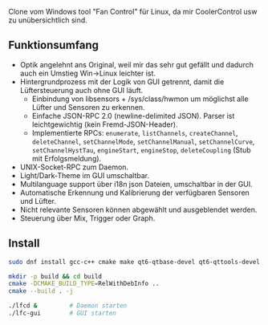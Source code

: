 Clone vom Windows tool "Fan Control" für Linux, da mir CoolerControl usw zu unübersichtlich sind.

## Funktionsumfang
- Optik angelehnt ans Original, weil mir das sehr gut gefällt und dadurch auch ein Umstieg Win->Linux leichter ist.
- Hintergrundprozess mit der Logik von GUI getrennt, damit die Lüftersteuerung auch ohne GUI läuft.
  - Einbindung von libsensors + /sys/class/hwmon um möglichst alle Lüfter und Sensoren zu erkennen.
  - Einfache JSON-RPC 2.0 (newline-delimited JSON). Parser ist leichtgewichtig (kein Fremd-JSON-Header).
  - Implementierte RPCs: `enumerate`, `listChannels`, `createChannel`, `deleteChannel`, `setChannelMode`, `setChannelManual`, `setChannelCurve`, `setChannelHystTau`, `engineStart`, `engineStop`, `deleteCoupling` (Stub mit Erfolgsmeldung).
- UNIX-Socket-RPC zum Daemon.
- Light/Dark-Theme im GUI umschaltbar.
- Multilanguage support über i18n json Dateien, umschaltbar in der GUI.
- Automatische Erkennung und Kalibrierung der verfügbaren Sensoren und Lüfter.
- Nicht relevante Sensoren können abgewählt und ausgeblendet werden.
- Steuerung über Mix, Trigger oder Graph.
 

## Install
```bash
sudo dnf install gcc-c++ cmake make qt6-qtbase-devel qt6-qttools-devel lm_sensors lm_sensors-devel nlohmann-json-devel

mkdir -p build && cd build
cmake -DCMAKE_BUILD_TYPE=RelWithDebInfo ..
cmake --build . -j

./lfcd &         # Daemon starten
./lfc-gui        # GUI starten
```
